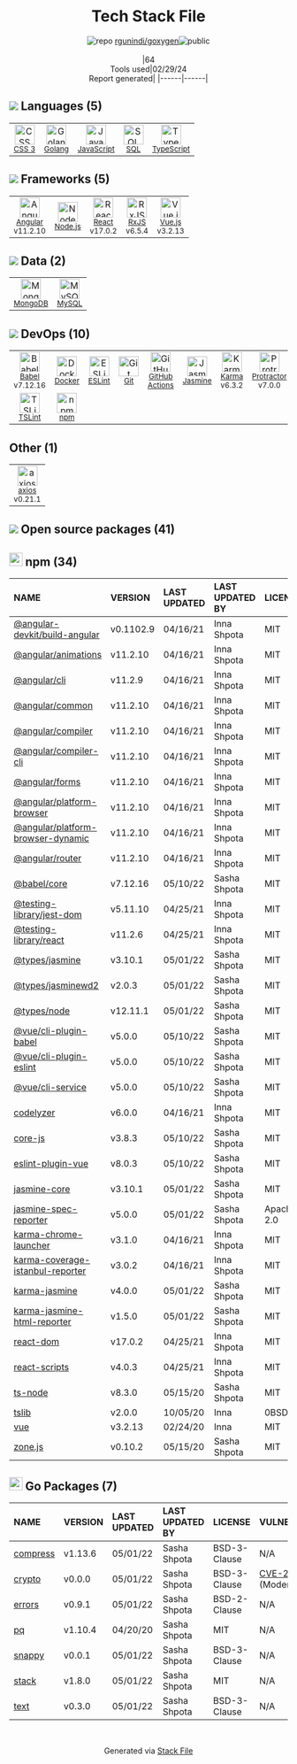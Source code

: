 <!--
&lt;--- Readme.md Snippet without images Start ---&gt;
## Tech Stack
rgunindi/goxygen is built on the following main stack:

- [Golang](http://golang.org/) – Languages
- [JavaScript](https://developer.mozilla.org/en-US/docs/Web/JavaScript) – Languages
- [SQL](https://en.wikipedia.org/wiki/SQL) – Languages
- [TypeScript](http://www.typescriptlang.org) – Languages
- [Angular](https://angular.io) – Javascript MVC Frameworks
- [Node.js](http://nodejs.org/) – Frameworks (Full Stack)
- [React](https://reactjs.org/) – Javascript UI Libraries
- [RxJS](http://reactivex.io/rxjs/) – Concurrency Frameworks
- [Vue.js](http://vuejs.org/) – Javascript UI Libraries
- [MongoDB](http://www.mongodb.com/) – Databases
- [MySQL](http://www.mysql.com) – Databases
- [Babel](http://babeljs.io/) – JavaScript Compilers
- [Docker](https://www.docker.com/) – Virtual Machine Platforms & Containers
- [ESLint](http://eslint.org/) – Code Review
- [GitHub Actions](https://github.com/features/actions) – Continuous Integration
- [Jasmine](http://jasmine.github.io/) – Javascript Testing Framework
- [Karma](http://karma-runner.github.io/) – Browser Testing
- [Protractor](http://angular.github.io/protractor) – Javascript Testing Framework
- [TSLint](https://github.com/palantir/tslint) – Code Review
- [axios](https://github.com/mzabriskie/axios) – Javascript Utilities & Libraries

Full tech stack [here](/techstack.md)

&lt;--- Readme.md Snippet without images End ---&gt;

&lt;--- Readme.md Snippet with images Start ---&gt;
## Tech Stack
rgunindi/goxygen is built on the following main stack:

- <img width='25' height='25' src='https://img.stackshare.io/service/1005/O6AczwfV_400x400.png' alt='Golang'/> [Golang](http://golang.org/) – Languages
- <img width='25' height='25' src='https://img.stackshare.io/service/1209/javascript.jpeg' alt='JavaScript'/> [JavaScript](https://developer.mozilla.org/en-US/docs/Web/JavaScript) – Languages
- <img width='25' height='25' src='https://img.stackshare.io/service/2271/default_068d33483bba6b81ee13fbd4dc7aab9780896a54.png' alt='SQL'/> [SQL](https://en.wikipedia.org/wiki/SQL) – Languages
- <img width='25' height='25' src='https://img.stackshare.io/service/1612/bynNY5dJ.jpg' alt='TypeScript'/> [TypeScript](http://www.typescriptlang.org) – Languages
- <img width='25' height='25' src='https://img.stackshare.io/service/3745/cb8U-gL6_400x400.jpg' alt='Angular'/> [Angular](https://angular.io) – Javascript MVC Frameworks
- <img width='25' height='25' src='https://img.stackshare.io/service/1011/n1JRsFeB_400x400.png' alt='Node.js'/> [Node.js](http://nodejs.org/) – Frameworks (Full Stack)
- <img width='25' height='25' src='https://img.stackshare.io/service/1020/OYIaJ1KK.png' alt='React'/> [React](https://reactjs.org/) – Javascript UI Libraries
- <img width='25' height='25' src='https://img.stackshare.io/service/1796/984368.png' alt='RxJS'/> [RxJS](http://reactivex.io/rxjs/) – Concurrency Frameworks
- <img width='25' height='25' src='https://img.stackshare.io/service/3837/paeckCWC.png' alt='Vue.js'/> [Vue.js](http://vuejs.org/) – Javascript UI Libraries
- <img width='25' height='25' src='https://img.stackshare.io/service/1030/leaf-360x360.png' alt='MongoDB'/> [MongoDB](http://www.mongodb.com/) – Databases
- <img width='25' height='25' src='https://img.stackshare.io/service/1025/logo-mysql-170x170.png' alt='MySQL'/> [MySQL](http://www.mysql.com) – Databases
- <img width='25' height='25' src='https://img.stackshare.io/service/2739/-1wfGjNw.png' alt='Babel'/> [Babel](http://babeljs.io/) – JavaScript Compilers
- <img width='25' height='25' src='https://img.stackshare.io/service/586/n4u37v9t_400x400.png' alt='Docker'/> [Docker](https://www.docker.com/) – Virtual Machine Platforms & Containers
- <img width='25' height='25' src='https://img.stackshare.io/service/3337/Q4L7Jncy.jpg' alt='ESLint'/> [ESLint](http://eslint.org/) – Code Review
- <img width='25' height='25' src='https://img.stackshare.io/service/11563/actions.png' alt='GitHub Actions'/> [GitHub Actions](https://github.com/features/actions) – Continuous Integration
- <img width='25' height='25' src='https://img.stackshare.io/service/831/7c0b595409af531b9cdeb07f8c513e8b.png' alt='Jasmine'/> [Jasmine](http://jasmine.github.io/) – Javascript Testing Framework
- <img width='25' height='25' src='https://img.stackshare.io/service/1420/TidYGd6a.png' alt='Karma'/> [Karma](http://karma-runner.github.io/) – Browser Testing
- <img width='25' height='25' src='https://img.stackshare.io/service/1754/protractor-logo1.png' alt='Protractor'/> [Protractor](http://angular.github.io/protractor) – Javascript Testing Framework
- <img width='25' height='25' src='https://img.stackshare.io/service/5561/303157.png' alt='TSLint'/> [TSLint](https://github.com/palantir/tslint) – Code Review
- <img width='25' height='25' src='https://img.stackshare.io/no-img-open-source.png' alt='axios'/> [axios](https://github.com/mzabriskie/axios) – Javascript Utilities & Libraries

Full tech stack [here](/techstack.md)

&lt;--- Readme.md Snippet with images End ---&gt;
-->
<div align="center">

# Tech Stack File
![](https://img.stackshare.io/repo.svg "repo") [rgunindi/goxygen](https://github.com/rgunindi/goxygen)![](https://img.stackshare.io/public_badge.svg "public")
<br/><br/>
|64<br/>Tools used|02/29/24 <br/>Report generated|
|------|------|
</div>

## <img src='https://img.stackshare.io/languages.svg'/> Languages (5)
<table><tr>
  <td align='center'>
  <img width='36' height='36' src='https://img.stackshare.io/service/6727/css.png' alt='CSS 3'>
  <br>
  <sub><a href="https://developer.mozilla.org/en-US/docs/Web/CSS/CSS3">CSS 3</a></sub>
  <br>
  <sub></sub>
</td>

<td align='center'>
  <img width='36' height='36' src='https://img.stackshare.io/service/1005/O6AczwfV_400x400.png' alt='Golang'>
  <br>
  <sub><a href="http://golang.org/">Golang</a></sub>
  <br>
  <sub></sub>
</td>

<td align='center'>
  <img width='36' height='36' src='https://img.stackshare.io/service/1209/javascript.jpeg' alt='JavaScript'>
  <br>
  <sub><a href="https://developer.mozilla.org/en-US/docs/Web/JavaScript">JavaScript</a></sub>
  <br>
  <sub></sub>
</td>

<td align='center'>
  <img width='36' height='36' src='https://img.stackshare.io/service/2271/default_068d33483bba6b81ee13fbd4dc7aab9780896a54.png' alt='SQL'>
  <br>
  <sub><a href="https://en.wikipedia.org/wiki/SQL">SQL</a></sub>
  <br>
  <sub></sub>
</td>

<td align='center'>
  <img width='36' height='36' src='https://img.stackshare.io/service/1612/bynNY5dJ.jpg' alt='TypeScript'>
  <br>
  <sub><a href="http://www.typescriptlang.org">TypeScript</a></sub>
  <br>
  <sub></sub>
</td>

</tr>
</table>

## <img src='https://img.stackshare.io/frameworks.svg'/> Frameworks (5)
<table><tr>
  <td align='center'>
  <img width='36' height='36' src='https://img.stackshare.io/service/3745/cb8U-gL6_400x400.jpg' alt='Angular'>
  <br>
  <sub><a href="https://angular.io">Angular</a></sub>
  <br>
  <sub>v11.2.10</sub>
</td>

<td align='center'>
  <img width='36' height='36' src='https://img.stackshare.io/service/1011/n1JRsFeB_400x400.png' alt='Node.js'>
  <br>
  <sub><a href="http://nodejs.org/">Node.js</a></sub>
  <br>
  <sub></sub>
</td>

<td align='center'>
  <img width='36' height='36' src='https://img.stackshare.io/service/1020/OYIaJ1KK.png' alt='React'>
  <br>
  <sub><a href="https://reactjs.org/">React</a></sub>
  <br>
  <sub>v17.0.2</sub>
</td>

<td align='center'>
  <img width='36' height='36' src='https://img.stackshare.io/service/1796/984368.png' alt='RxJS'>
  <br>
  <sub><a href="http://reactivex.io/rxjs/">RxJS</a></sub>
  <br>
  <sub>v6.5.4</sub>
</td>

<td align='center'>
  <img width='36' height='36' src='https://img.stackshare.io/service/3837/paeckCWC.png' alt='Vue.js'>
  <br>
  <sub><a href="http://vuejs.org/">Vue.js</a></sub>
  <br>
  <sub>v3.2.13</sub>
</td>

</tr>
</table>

## <img src='https://img.stackshare.io/databases.svg'/> Data (2)
<table><tr>
  <td align='center'>
  <img width='36' height='36' src='https://img.stackshare.io/service/1030/leaf-360x360.png' alt='MongoDB'>
  <br>
  <sub><a href="http://www.mongodb.com/">MongoDB</a></sub>
  <br>
  <sub></sub>
</td>

<td align='center'>
  <img width='36' height='36' src='https://img.stackshare.io/service/1025/logo-mysql-170x170.png' alt='MySQL'>
  <br>
  <sub><a href="http://www.mysql.com">MySQL</a></sub>
  <br>
  <sub></sub>
</td>

</tr>
</table>

## <img src='https://img.stackshare.io/devops.svg'/> DevOps (10)
<table><tr>
  <td align='center'>
  <img width='36' height='36' src='https://img.stackshare.io/service/2739/-1wfGjNw.png' alt='Babel'>
  <br>
  <sub><a href="http://babeljs.io/">Babel</a></sub>
  <br>
  <sub>v7.12.16</sub>
</td>

<td align='center'>
  <img width='36' height='36' src='https://img.stackshare.io/service/586/n4u37v9t_400x400.png' alt='Docker'>
  <br>
  <sub><a href="https://www.docker.com/">Docker</a></sub>
  <br>
  <sub></sub>
</td>

<td align='center'>
  <img width='36' height='36' src='https://img.stackshare.io/service/3337/Q4L7Jncy.jpg' alt='ESLint'>
  <br>
  <sub><a href="http://eslint.org/">ESLint</a></sub>
  <br>
  <sub></sub>
</td>

<td align='center'>
  <img width='36' height='36' src='https://img.stackshare.io/service/1046/git.png' alt='Git'>
  <br>
  <sub><a href="http://git-scm.com/">Git</a></sub>
  <br>
  <sub></sub>
</td>

<td align='center'>
  <img width='36' height='36' src='https://img.stackshare.io/service/11563/actions.png' alt='GitHub Actions'>
  <br>
  <sub><a href="https://github.com/features/actions">GitHub Actions</a></sub>
  <br>
  <sub></sub>
</td>

<td align='center'>
  <img width='36' height='36' src='https://img.stackshare.io/service/831/7c0b595409af531b9cdeb07f8c513e8b.png' alt='Jasmine'>
  <br>
  <sub><a href="http://jasmine.github.io/">Jasmine</a></sub>
  <br>
  <sub></sub>
</td>

<td align='center'>
  <img width='36' height='36' src='https://img.stackshare.io/service/1420/TidYGd6a.png' alt='Karma'>
  <br>
  <sub><a href="http://karma-runner.github.io/">Karma</a></sub>
  <br>
  <sub>v6.3.2</sub>
</td>

<td align='center'>
  <img width='36' height='36' src='https://img.stackshare.io/service/1754/protractor-logo1.png' alt='Protractor'>
  <br>
  <sub><a href="http://angular.github.io/protractor">Protractor</a></sub>
  <br>
  <sub>v7.0.0</sub>
</td>

</tr>
<tr>
  <td align='center'>
  <img width='36' height='36' src='https://img.stackshare.io/service/5561/303157.png' alt='TSLint'>
  <br>
  <sub><a href="https://github.com/palantir/tslint">TSLint</a></sub>
  <br>
  <sub></sub>
</td>

<td align='center'>
  <img width='36' height='36' src='https://img.stackshare.io/service/1120/lejvzrnlpb308aftn31u.png' alt='npm'>
  <br>
  <sub><a href="https://www.npmjs.com/">npm</a></sub>
  <br>
  <sub></sub>
</td>

</tr>
</table>

## Other (1)
<table><tr>
  <td align='center'>
  <img width='36' height='36' src='https://img.stackshare.io/no-img-open-source.png' alt='axios'>
  <br>
  <sub><a href="https://github.com/mzabriskie/axios">axios</a></sub>
  <br>
  <sub>v0.21.1</sub>
</td>

</tr>
</table>


## <img src='https://img.stackshare.io/group.svg' /> Open source packages (41)</h2>

## <img width='24' height='24' src='https://img.stackshare.io/service/1120/lejvzrnlpb308aftn31u.png'/> npm (34)

|NAME|VERSION|LAST UPDATED|LAST UPDATED BY|LICENSE|VULNERABILITIES|
|:------|:------|:------|:------|:------|:------|
|[@angular-devkit/build-angular](https://www.npmjs.com/@angular-devkit/build-angular)|v0.1102.9|04/16/21|Inna Shpota |MIT|N/A|
|[@angular/animations](https://www.npmjs.com/@angular/animations)|v11.2.10|04/16/21|Inna Shpota |MIT|N/A|
|[@angular/cli](https://www.npmjs.com/@angular/cli)|v11.2.9|04/16/21|Inna Shpota |MIT|N/A|
|[@angular/common](https://www.npmjs.com/@angular/common)|v11.2.10|04/16/21|Inna Shpota |MIT|N/A|
|[@angular/compiler](https://www.npmjs.com/@angular/compiler)|v11.2.10|04/16/21|Inna Shpota |MIT|N/A|
|[@angular/compiler-cli](https://www.npmjs.com/@angular/compiler-cli)|v11.2.10|04/16/21|Inna Shpota |MIT|N/A|
|[@angular/forms](https://www.npmjs.com/@angular/forms)|v11.2.10|04/16/21|Inna Shpota |MIT|N/A|
|[@angular/platform-browser](https://www.npmjs.com/@angular/platform-browser)|v11.2.10|04/16/21|Inna Shpota |MIT|N/A|
|[@angular/platform-browser-dynamic](https://www.npmjs.com/@angular/platform-browser-dynamic)|v11.2.10|04/16/21|Inna Shpota |MIT|N/A|
|[@angular/router](https://www.npmjs.com/@angular/router)|v11.2.10|04/16/21|Inna Shpota |MIT|N/A|
|[@babel/core](https://www.npmjs.com/@babel/core)|v7.12.16|05/10/22|Sasha Shpota |MIT|N/A|
|[@testing-library/jest-dom](https://www.npmjs.com/@testing-library/jest-dom)|v5.11.10|04/25/21|Inna Shpota |MIT|N/A|
|[@testing-library/react](https://www.npmjs.com/@testing-library/react)|v11.2.6|04/25/21|Inna Shpota |MIT|N/A|
|[@types/jasmine](https://www.npmjs.com/@types/jasmine)|v3.10.1|05/01/22|Sasha Shpota |MIT|N/A|
|[@types/jasminewd2](https://www.npmjs.com/@types/jasminewd2)|v2.0.3|05/01/22|Sasha Shpota |MIT|N/A|
|[@types/node](https://www.npmjs.com/@types/node)|v12.11.1|05/01/22|Sasha Shpota |MIT|N/A|
|[@vue/cli-plugin-babel](https://www.npmjs.com/@vue/cli-plugin-babel)|v5.0.0|05/10/22|Sasha Shpota |MIT|N/A|
|[@vue/cli-plugin-eslint](https://www.npmjs.com/@vue/cli-plugin-eslint)|v5.0.0|05/10/22|Sasha Shpota |MIT|N/A|
|[@vue/cli-service](https://www.npmjs.com/@vue/cli-service)|v5.0.0|05/10/22|Sasha Shpota |MIT|N/A|
|[codelyzer](https://www.npmjs.com/codelyzer)|v6.0.0|04/16/21|Inna Shpota |MIT|N/A|
|[core-js](https://www.npmjs.com/core-js)|v3.8.3|05/10/22|Sasha Shpota |MIT|N/A|
|[eslint-plugin-vue](https://www.npmjs.com/eslint-plugin-vue)|v8.0.3|05/10/22|Sasha Shpota |MIT|N/A|
|[jasmine-core](https://www.npmjs.com/jasmine-core)|v3.10.1|05/01/22|Sasha Shpota |MIT|N/A|
|[jasmine-spec-reporter](https://www.npmjs.com/jasmine-spec-reporter)|v5.0.0|05/01/22|Sasha Shpota |Apache-2.0|N/A|
|[karma-chrome-launcher](https://www.npmjs.com/karma-chrome-launcher)|v3.1.0|04/16/21|Inna Shpota |MIT|N/A|
|[karma-coverage-istanbul-reporter](https://www.npmjs.com/karma-coverage-istanbul-reporter)|v3.0.2|04/16/21|Inna Shpota |MIT|N/A|
|[karma-jasmine](https://www.npmjs.com/karma-jasmine)|v4.0.0|05/01/22|Sasha Shpota |MIT|N/A|
|[karma-jasmine-html-reporter](https://www.npmjs.com/karma-jasmine-html-reporter)|v1.5.0|05/01/22|Sasha Shpota |MIT|N/A|
|[react-dom](https://www.npmjs.com/react-dom)|v17.0.2|04/25/21|Inna Shpota |MIT|N/A|
|[react-scripts](https://www.npmjs.com/react-scripts)|v4.0.3|04/25/21|Inna Shpota |MIT|N/A|
|[ts-node](https://www.npmjs.com/ts-node)|v8.3.0|05/15/20|Sasha Shpota |MIT|N/A|
|[tslib](https://www.npmjs.com/tslib)|v2.0.0|10/05/20|Inna |0BSD|N/A|
|[vue](https://www.npmjs.com/vue)|v3.2.13|02/24/20|Inna |MIT|N/A|
|[zone.js](https://www.npmjs.com/zone.js)|v0.10.2|05/15/20|Sasha Shpota |MIT|N/A|


## <img width='24' height='24' src='https://img.stackshare.io/service/21112/default_1346bbda8fe03e4dce5601323a3ca47a10c1ae36.png'/> Go Packages (7)

|NAME|VERSION|LAST UPDATED|LAST UPDATED BY|LICENSE|VULNERABILITIES|
|:------|:------|:------|:------|:------|:------|
|[compress](https://pkg.go.dev/github.com/klauspost/compress)|v1.13.6|05/01/22|Sasha Shpota |BSD-3-Clause|N/A|
|[crypto](https://pkg.go.dev/golang.org/x/crypto)|v0.0.0|05/01/22|Sasha Shpota |BSD-3-Clause|[CVE-2020-9283](https://github.com/advisories/GHSA-ffhg-7mh4-33c4) (Moderate)|
|[errors](https://pkg.go.dev/github.com/pkg/errors)|v0.9.1|05/01/22|Sasha Shpota |BSD-2-Clause|N/A|
|[pq](https://pkg.go.dev/github.com/lib/pq)|v1.10.4|04/20/20|Sasha Shpota |MIT|N/A|
|[snappy](https://pkg.go.dev/github.com/golang/snappy)|v0.0.1|05/01/22|Sasha Shpota |BSD-3-Clause|N/A|
|[stack](https://pkg.go.dev/github.com/go-stack/stack)|v1.8.0|05/01/22|Sasha Shpota |MIT|N/A|
|[text](https://pkg.go.dev/golang.org/x/text)|v0.3.0|05/01/22|Sasha Shpota |BSD-3-Clause|N/A|

<br/>
<div align='center'>

Generated via [Stack File](https://github.com/marketplace/stack-file)
